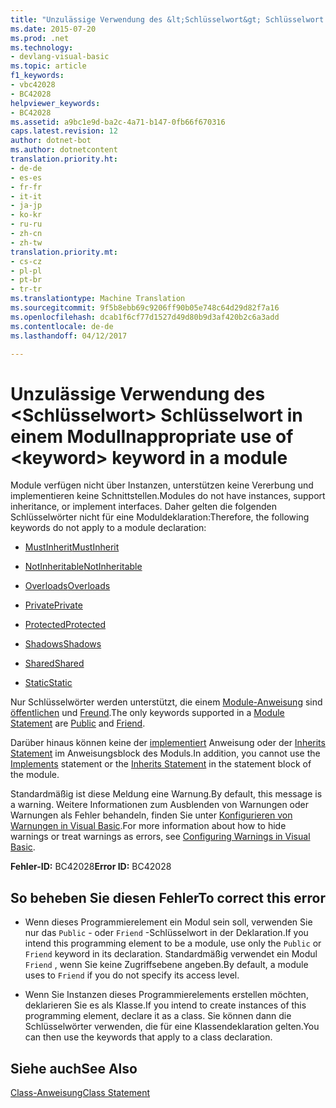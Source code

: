 ```yaml
---
title: "Unzulässige Verwendung des &lt;Schlüsselwort&gt; Schlüsselwort in einem Modul | Microsoft-Dokumentation"
ms.date: 2015-07-20
ms.prod: .net
ms.technology:
- devlang-visual-basic
ms.topic: article
f1_keywords:
- vbc42028
- BC42028
helpviewer_keywords:
- BC42028
ms.assetid: a9bc1e9d-ba2c-4a71-b147-0fb66f670316
caps.latest.revision: 12
author: dotnet-bot
ms.author: dotnetcontent
translation.priority.ht:
- de-de
- es-es
- fr-fr
- it-it
- ja-jp
- ko-kr
- ru-ru
- zh-cn
- zh-tw
translation.priority.mt:
- cs-cz
- pl-pl
- pt-br
- tr-tr
ms.translationtype: Machine Translation
ms.sourcegitcommit: 9f5b8ebb69c9206ff90b05e748c64d29d82f7a16
ms.openlocfilehash: dcab1f6cf77d1527d49d80b9d3af420b2c6a3add
ms.contentlocale: de-de
ms.lasthandoff: 04/12/2017

---
```

# <a name="inappropriate-use-of-ltkeywordgt-keyword-in-a-module"></a><span data-ttu-id="12fd0-102">Unzulässige Verwendung des &lt;Schlüsselwort&gt; Schlüsselwort in einem Modul</span><span class="sxs-lookup"><span data-stu-id="12fd0-102">Inappropriate use of &lt;keyword&gt; keyword in a module</span></span>
<span data-ttu-id="12fd0-103">Module verfügen nicht über Instanzen, unterstützen keine Vererbung und implementieren keine Schnittstellen.</span><span class="sxs-lookup"><span data-stu-id="12fd0-103">Modules do not have instances, support inheritance, or implement interfaces.</span></span> <span data-ttu-id="12fd0-104">Daher gelten die folgenden Schlüsselwörter nicht für eine Moduldeklaration:</span><span class="sxs-lookup"><span data-stu-id="12fd0-104">Therefore, the following keywords do not apply to a module declaration:</span></span>  
  
-   [<span data-ttu-id="12fd0-105">MustInherit</span><span class="sxs-lookup"><span data-stu-id="12fd0-105">MustInherit</span></span>](../../visual-basic/language-reference/modifiers/mustinherit.md)  
  
-   [<span data-ttu-id="12fd0-106">NotInheritable</span><span class="sxs-lookup"><span data-stu-id="12fd0-106">NotInheritable</span></span>](../../visual-basic/language-reference/modifiers/notinheritable.md)  
  
-   [<span data-ttu-id="12fd0-107">Overloads</span><span class="sxs-lookup"><span data-stu-id="12fd0-107">Overloads</span></span>](../../visual-basic/language-reference/modifiers/overloads.md)  
  
-   [<span data-ttu-id="12fd0-108">Private</span><span class="sxs-lookup"><span data-stu-id="12fd0-108">Private</span></span>](../../visual-basic/language-reference/modifiers/private.md)  
  
-   [<span data-ttu-id="12fd0-109">Protected</span><span class="sxs-lookup"><span data-stu-id="12fd0-109">Protected</span></span>](../../visual-basic/language-reference/modifiers/protected.md)  
  
-   [<span data-ttu-id="12fd0-110">Shadows</span><span class="sxs-lookup"><span data-stu-id="12fd0-110">Shadows</span></span>](../../visual-basic/language-reference/modifiers/shadows.md)  
  
-   [<span data-ttu-id="12fd0-111">Shared</span><span class="sxs-lookup"><span data-stu-id="12fd0-111">Shared</span></span>](../../visual-basic/language-reference/modifiers/shared.md)  
  
-   [<span data-ttu-id="12fd0-112">Static</span><span class="sxs-lookup"><span data-stu-id="12fd0-112">Static</span></span>](../../visual-basic/language-reference/modifiers/static.md)  
  
 <span data-ttu-id="12fd0-113">Nur Schlüsselwörter werden unterstützt, die einem [Module-Anweisung](../../visual-basic/language-reference/statements/module-statement.md) sind [öffentlichen](../../visual-basic/language-reference/modifiers/public.md) und [Freund](../../visual-basic/language-reference/modifiers/friend.md).</span><span class="sxs-lookup"><span data-stu-id="12fd0-113">The only keywords supported in a [Module Statement](../../visual-basic/language-reference/statements/module-statement.md) are [Public](../../visual-basic/language-reference/modifiers/public.md) and [Friend](../../visual-basic/language-reference/modifiers/friend.md).</span></span>  
  
 <span data-ttu-id="12fd0-114">Darüber hinaus können keine der [implementiert](../../visual-basic/language-reference/statements/implements-clause.md) Anweisung oder der [Inherits Statement](../../visual-basic/language-reference/statements/inherits-statement.md) im Anweisungsblock des Moduls.</span><span class="sxs-lookup"><span data-stu-id="12fd0-114">In addition, you cannot use the [Implements](../../visual-basic/language-reference/statements/implements-clause.md) statement or the [Inherits Statement](../../visual-basic/language-reference/statements/inherits-statement.md) in the statement block of the module.</span></span>  
  
 <span data-ttu-id="12fd0-115">Standardmäßig ist diese Meldung eine Warnung.</span><span class="sxs-lookup"><span data-stu-id="12fd0-115">By default, this message is a warning.</span></span> <span data-ttu-id="12fd0-116">Weitere Informationen zum Ausblenden von Warnungen oder Warnungen als Fehler behandeln, finden Sie unter [Konfigurieren von Warnungen in Visual Basic](https://docs.microsoft.com/visualstudio/ide/configuring-warnings-in-visual-basic).</span><span class="sxs-lookup"><span data-stu-id="12fd0-116">For more information about how to hide warnings or treat warnings as errors, see [Configuring Warnings in Visual Basic](https://docs.microsoft.com/visualstudio/ide/configuring-warnings-in-visual-basic).</span></span>  
  
 <span data-ttu-id="12fd0-117">**Fehler-ID:** BC42028</span><span class="sxs-lookup"><span data-stu-id="12fd0-117">**Error ID:** BC42028</span></span>  
  
## <a name="to-correct-this-error"></a><span data-ttu-id="12fd0-118">So beheben Sie diesen Fehler</span><span class="sxs-lookup"><span data-stu-id="12fd0-118">To correct this error</span></span>  
  
-   <span data-ttu-id="12fd0-119">Wenn dieses Programmierelement ein Modul sein soll, verwenden Sie nur das `Public` - oder `Friend` -Schlüsselwort in der Deklaration.</span><span class="sxs-lookup"><span data-stu-id="12fd0-119">If you intend this programming element to be a module, use only the `Public` or `Friend` keyword in its declaration.</span></span> <span data-ttu-id="12fd0-120">Standardmäßig verwendet ein Modul `Friend` , wenn Sie keine Zugriffsebene angeben.</span><span class="sxs-lookup"><span data-stu-id="12fd0-120">By default, a module uses to `Friend` if you do not specify its access level.</span></span>  
  
-   <span data-ttu-id="12fd0-121">Wenn Sie Instanzen dieses Programmierelements erstellen möchten, deklarieren Sie es als Klasse.</span><span class="sxs-lookup"><span data-stu-id="12fd0-121">If you intend to create instances of this programming element, declare it as a class.</span></span> <span data-ttu-id="12fd0-122">Sie können dann die Schlüsselwörter verwenden, die für eine Klassendeklaration gelten.</span><span class="sxs-lookup"><span data-stu-id="12fd0-122">You can then use the keywords that apply to a class declaration.</span></span>  
  
## <a name="see-also"></a><span data-ttu-id="12fd0-123">Siehe auch</span><span class="sxs-lookup"><span data-stu-id="12fd0-123">See Also</span></span>  
 [<span data-ttu-id="12fd0-124">Class-Anweisung</span><span class="sxs-lookup"><span data-stu-id="12fd0-124">Class Statement</span></span>](../../visual-basic/language-reference/statements/class-statement.md)
